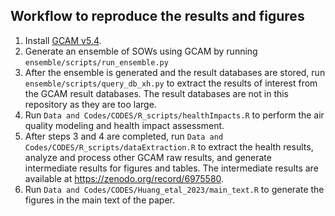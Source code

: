 ## Workflow to reproduce the results and figures 
1. Install [GCAM v5.4](http://jgcri.github.io/gcam-doc/v5.4/toc.html). 
2. Generate an ensemble of SOWs using GCAM by running `ensemble/scripts/run_ensemble.py`
3. After the ensemble is generated and the result databases are stored, run `ensemble/scripts/query_db_xh.py` to extract the results of interest from the GCAM result databases. The result databases are not in this repository as they are too large. 
4. Run `Data and Codes/CODES/R_scripts/healthImpacts.R` to perform the air quality modeling and health impact assessment. 
5. After steps 3 and 4 are completed, run `Data and Codes/CODES/R_scripts/dataExtraction.R` to extract the health results, analyze and process other GCAM raw results, and generate intermediate results for figures and tables. The intermediate results are available at https://zenodo.org/record/6975580. 
7. Run `Data and Codes/CODES/Huang_etal_2023/main_text.R` to generate the figures in the main text of the paper. 
